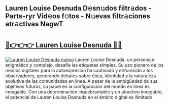 ## Lauren Louise Desnuda D𝚎sn𝚞dos filtr𝚊dos - Parts-ryr Vid𝚎os f𝚘tos - N𝚞evas filtr𝚊ciones atr𝚊ctivas NagwT

# <h2><a href="http://mb47g7b.tromn.icu/?c=Lauren+Louise+Desnuda">🔗👉👉👉 Lauren Louise Desnuda 🔗🔗</a></h2>

[![Lauren Louise Desnuda nuevo](https://i.imgur.com/pEAQMta.gif)](http://mb47g7b.tromn.icu/?c=Lauren+Louise+Desnuda)
Lauren Louise Desnuda, un personaje enigmático y complejo, desafía las etiquetas simples. Su uso pionero de los medios digitales para la autoexpresión ha cautivado y enfurecido a los observadores, generando debates sobre ética, identidad y la naturaleza evolutiva de las comunidades en línea. A pesar de la ambigüedad de sus objetivos futuros, su papel en la configuración del mundo en línea es innegable. Con una determinación inquebrantable y un atractivo innegable, el potencial de Lauren Louise Desnuda en el ámbito digital es ilimitado.
